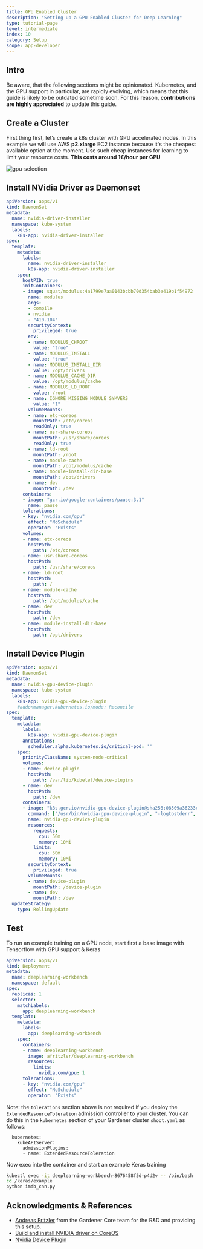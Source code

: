 ```yaml
---
title: GPU Enabled Cluster
description: "Setting up a GPU Enabled Cluster for Deep Learning"
type: tutorial-page
level: intermediate
index: 10
category: Setup
scope: app-developer
---
```

## Intro
Be aware, that the following sections might be opinionated. Kubernetes, and the GPU support in particular, 
are rapidly evolving, which means that this guide is likely to be outdated sometime soon. For this reason, 
**contributions are highly appreciated** to update this guide.

## Create a Cluster
First thing first, let’s create a k8s cluster with GPU accelerated nodes. In this example we will use AWS 
**p2.xlarge** EC2 instance because it's the cheapest available option at the moment. Use such cheap instances 
for learning to limit your resource costs. **This costs around 1€/hour per GPU**

![gpu-selection](howto-gpu.png)

## Install NVidia Driver as Daemonset

```yaml
apiVersion: apps/v1
kind: DaemonSet
metadata:
  name: nvidia-driver-installer
  namespace: kube-system
  labels:
    k8s-app: nvidia-driver-installer
spec:
  template:
    metadata:
      labels:
        name: nvidia-driver-installer
        k8s-app: nvidia-driver-installer
    spec:
      hostPID: true
      initContainers:
      - image: squat/modulus:4a1799e7aa0143bcbb70d354bab3e419b1f54972
        name: modulus
        args:
        - compile
        - nvidia
        - "410.104"
        securityContext:
          privileged: true
        env:
        - name: MODULUS_CHROOT
          value: "true"
        - name: MODULUS_INSTALL
          value: "true"
        - name: MODULUS_INSTALL_DIR
          value: /opt/drivers
        - name: MODULUS_CACHE_DIR
          value: /opt/modulus/cache
        - name: MODULUS_LD_ROOT
          value: /root
        - name: IGNORE_MISSING_MODULE_SYMVERS
          value: "1"          
        volumeMounts:
        - name: etc-coreos
          mountPath: /etc/coreos
          readOnly: true
        - name: usr-share-coreos
          mountPath: /usr/share/coreos
          readOnly: true
        - name: ld-root
          mountPath: /root
        - name: module-cache
          mountPath: /opt/modulus/cache
        - name: module-install-dir-base
          mountPath: /opt/drivers
        - name: dev
          mountPath: /dev
      containers:
      - image: "gcr.io/google-containers/pause:3.1"
        name: pause
      tolerations:
      - key: "nvidia.com/gpu"
        effect: "NoSchedule"
        operator: "Exists"
      volumes:
      - name: etc-coreos
        hostPath:
          path: /etc/coreos
      - name: usr-share-coreos
        hostPath:
          path: /usr/share/coreos
      - name: ld-root
        hostPath:
          path: /
      - name: module-cache
        hostPath:
          path: /opt/modulus/cache
      - name: dev
        hostPath:
          path: /dev
      - name: module-install-dir-base
        hostPath:
          path: /opt/drivers
```

## Install Device Plugin

```yaml
apiVersion: apps/v1
kind: DaemonSet
metadata:
  name: nvidia-gpu-device-plugin
  namespace: kube-system
  labels:
    k8s-app: nvidia-gpu-device-plugin
    #addonmanager.kubernetes.io/mode: Reconcile
spec:
  template:
    metadata:
      labels:
        k8s-app: nvidia-gpu-device-plugin
      annotations:
        scheduler.alpha.kubernetes.io/critical-pod: ''
    spec:
      priorityClassName: system-node-critical
      volumes:
      - name: device-plugin
        hostPath:
          path: /var/lib/kubelet/device-plugins
      - name: dev
        hostPath:
          path: /dev
      containers:
      - image: "k8s.gcr.io/nvidia-gpu-device-plugin@sha256:08509a36233c5096bb273a492251a9a5ca28558ab36d74007ca2a9d3f0b61e1d"
        command: ["/usr/bin/nvidia-gpu-device-plugin", "-logtostderr", "-host-path=/opt/drivers/nvidia"]
        name: nvidia-gpu-device-plugin
        resources:
          requests:
            cpu: 50m
            memory: 10Mi
          limits:
            cpu: 50m
            memory: 10Mi
        securityContext:
          privileged: true
        volumeMounts:
        - name: device-plugin
          mountPath: /device-plugin
        - name: dev
          mountPath: /dev
  updateStrategy:
    type: RollingUpdate
```

## Test
To run an example training on a GPU node, start first a base image with Tensorflow with GPU support & Keras

```yaml
apiVersion: apps/v1
kind: Deployment
metadata:
  name: deeplearning-workbench
  namespace: default
spec:
  replicas: 1
  selector:
    matchLabels:
      app: deeplearning-workbench
  template:
    metadata:
      labels:
        app: deeplearning-workbench
    spec:
      containers:
      - name: deeplearning-workbench
        image: afritzler/deeplearning-workbench
        resources:
          limits:
            nvidia.com/gpu: 1
      tolerations:
      - key: "nvidia.com/gpu"
        effect: "NoSchedule"
        operator: "Exists"
```

Note: the `tolerations` section above is not required if you deploy the `ExtendedResourceToleration`
admission controller to your cluster. You can do this in the `kubernetes` section of your Gardener 
cluster `shoot.yaml` as follows:
```
  kubernetes:
    kubeAPIServer:
      admissionPlugins:
      - name: ExtendedResourceToleration
```

Now exec into the container and start an example Keras training

```bash
kubectl exec -it deeplearning-workbench-8676458f5d-p4d2v -- /bin/bash
cd /keras/example
python imdb_cnn.py
```

## Acknowledgments & References
* [Andreas Fritzler](https://github.com/afritzler/kubernetes-gpu) from the Gardener Core team for the R&amp;D and providing this setup.
* [Build and install NVIDIA driver on CoreOS](https://github.com/squat/modulus)
* [Nvidia Device Plugin](https://github.com/kubernetes/kubernetes/blob/master/cluster/addons/device-plugins/nvidia-gpu/daemonset.yaml)
